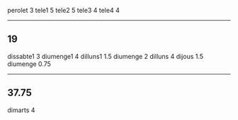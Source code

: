 perolet 3
tele1 5
tele2 5
tele3 4
tele4 4

----
19
----

dissabte1 3
diumenge1 4
dilluns1 1.5
diumenge 2
dilluns 4
dijous 1.5
diumenge 0.75

----
37.75
----

dimarts 4